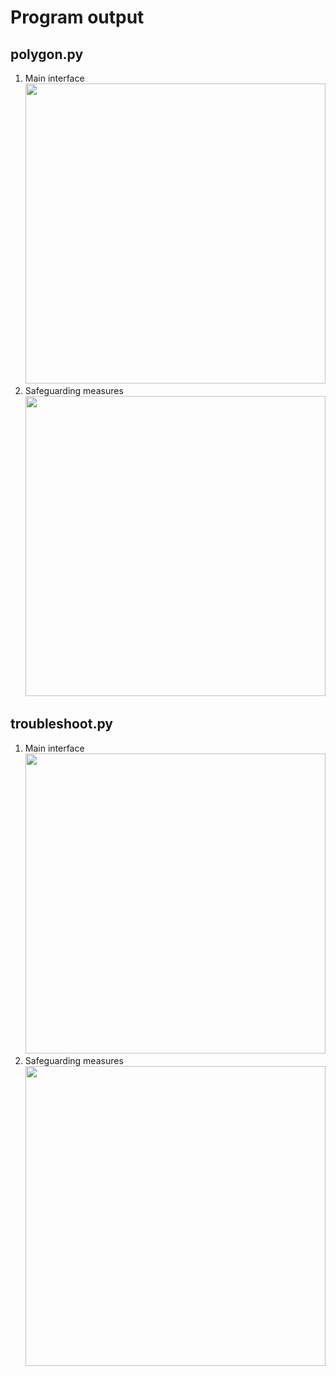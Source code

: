 # Program output

## polygon.py

1. Main interface<br><img src="https://github.com/hendraanggrian/IIT-ITM513/raw/assets/assignments/hw1/screenshot1_1.png" width="480">
1. Safeguarding measures<br><img src="https://github.com/hendraanggrian/IIT-ITM513/raw/assets/assignments/hw1/screenshot1_2.png" width="480">

<div style="page-break-after: always;"></div>

## troubleshoot.py

1. Main interface<br><img src="https://github.com/hendraanggrian/IIT-ITM513/raw/assets/assignments/hw1/screenshot2_1.png" width="480">
1. Safeguarding measures<br><img src="https://github.com/hendraanggrian/IIT-ITM513/raw/assets/assignments/hw1/screenshot2_2.png" width="480">
